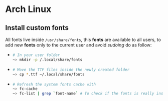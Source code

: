 # Arch Linux

## Install custom fonts

All fonts live inside `/usr/share/fonts`, this **fonts** are available to all users, to add new **fonts** only to the current user and avoid _sudoing_ do as follow:

* ```bash
  # In your user folder
  ~> mkdir -p /.local/share/fonts
  ```

* ```bash
  # Move the TTF files inside the newly created folder
  ~> cp *.ttf ~/.local/share/fonts
  ```

* ```bash
  # Refresh the system fonts cache with
  ~> fc-cache
  ~> fc-list | grep `font-name` # To check if the fonts is really installed
  ```



